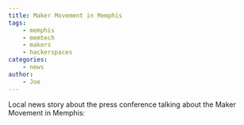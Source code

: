 ```yaml
---
title: Maker Movement in Memphis
tags:
    - memphis
    - memtech
    - makers
    - hackerspaces
categories:
    - news
author:
    - Joe
---
```

Local news story about the press conference talking about the Maker Movement in Memphis:

<script type='text/javascript' src='http://WHBQ.images.worldnow.com/interface/js/WNVideo.js?rnd=992774;hostDomain=www.myfoxmemphis.com;playerWidth=600;playerHeight=355;isShowIcon=true;clipId=10281745;flvUri=;partnerclipid=;adTag=News;advertisingZone=;enableAds=true;landingPage=;islandingPageoverride=false;playerType=STANDARD_EMBEDDEDscript;controlsType=overlay'></script>